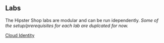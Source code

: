 ## Labs
The Hipster Shop labs are modular and can be run idependently.
_Some of the setup/prerequisites for each lab are duplcated for now._

[Cloud Identity](cloud_identity/)
